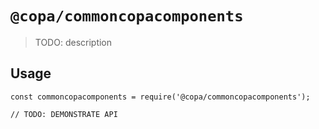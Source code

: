 # `@copa/commoncopacomponents`

> TODO: description

## Usage

```
const commoncopacomponents = require('@copa/commoncopacomponents');

// TODO: DEMONSTRATE API
```

